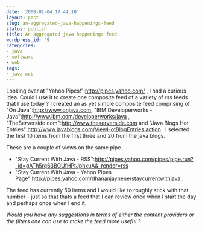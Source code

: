 ```yaml
---
date: '2008-01-04 17:44:10'
layout: post
slug: an-aggregated-java-happenings-feed
status: publish
title: An aggregated java happenings feed
wordpress_id: '9'
categories:
- java
- software
- web
tags:
- java web
---
```


Looking over at "Yahoo Pipes!":http://pipes.yahoo.com/ , I had a curious idea. Could I use it to create one composite feed of a variety of rss feeds that I use today ? I created an as yet simple composite feed comprising of "On Java":http://www.onjava.com, "IBM Developerworks - Java":http://www.ibm.com/developerworks/java , "TheServerside.com":http://www.theserverside.com and "Java Blogs Hot Entries":http://www.javablogs.com/ViewHotBlogEntries.action . I selected the first 10 items from the first three and 20 from the java blogs. 

These are a couple of views on the same pipe.

* "Stay Current With Java - RSS":http://pipes.yahoo.com/pipes/pipe.run?_id=gATh5rq63BGUfHPtJphxuA&_render=rss  
* "Stay Current With Java - Yahoo Pipes Page":http://pipes.yahoo.com/dhananjaynene/staycurrentwithjava . 

The feed has currently 50 items and I would like to roughly stick with that number - just so that thats a feed that I can review once when I start the day and perhaps once when I end it. 

*_Would you have any suggestions in terms of either the content providers or the filters one can use to make the feed more useful ?_*

